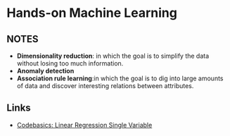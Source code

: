 # Hands-on Machine Learning

## NOTES

- **Dimensionality reduction**:
  in which the goal is to simplify the data
  without losing too much information.
- **Anomaly detection**
- **Association rule learning**:in which the
  goal is to dig into large amounts of data and discover interesting relations between
  attributes.

## Links

- [Codebasics: Linear Regression Single Variable](https://www.youtube.com/watch?v=8jazNUpO3lQ)
